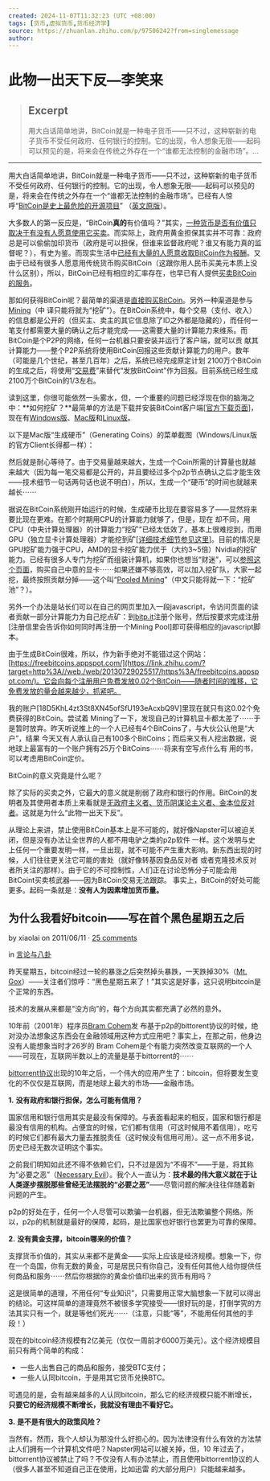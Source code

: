 ```yaml
---
created: 2024-11-07T11:32:23 (UTC +08:00)
tags: [货币,虚拟货币,货币经济学]
source: https://zhuanlan.zhihu.com/p/97506242?from=singlemessage
author: 
---
```


# 此物一出天下反—李笑来

> ## Excerpt
> 用大白话简单地讲，BitCoin就是一种电子货币——只不过，这种崭新的电子货币不受任何政府、任何银行的控制。它的出现，令人想象无限——起码可以预见的是，将来会在传统之外存在一个“谁都无法控制的金融市场”。…

---
用大白话简单地讲，BitCoin就是一种电子货币——只不过，这种崭新的电子货币不受任何政府、任何银行的控制。它的出现，令人想象无限——起码可以预见的是，将来会在传统之外存在一个“谁都无法控制的金融市场”。已经有人惊呼“[BitCoin是史上最危险的开源项目](https://link.zhihu.com/?target=http%3A//web./web/20130729025517/http%3A/www.google.com/search%3Fsourceid%3Dchrome%26ie%3DUTF-8%26q%3DBitCoin%25E6%2598%25AF%25E5%258F%25B2%25E4%25B8%258A%25E6%259C%2580%25E5%258D%25B1%25E9%2599%25A9%25E7%259A%2584%25E5%25BC%2580%25E6%25BA%2590%25E9%25A1%25B9%25E7%259B%25AE)” （[英文原版](https://link.zhihu.com/?target=http%3A//web./web/20130729025517/http%3A/launch.is/blog/l019-bitcoin-p2p-currency-the-most-dangerous-project-weve-ev.html)）。

大多数人的第一反应是，“BitCoin**真的**有价值吗？”其实，[一种货币是否有价值只取决于有没有人愿意使用它买卖](https://link.zhihu.com/?target=http%3A//web./web/20130729025517/https%3A/en.bitcoin.it/wiki/FAQ%23Where_does_the_value_of_Bitcoin_stem_from%3F_What_backs_up_Bitcoin%3F)。而实际上，政府用黄金担保其实并不可靠：政府总是可以偷偷加印货币（政府是可以担保，但谁来监督政府呢？谁又有能力真的监督呢？），有史为鉴。而现实生活中[已经有大量的人愿意收取BitCoin作为报酬](https://link.zhihu.com/?target=http%3A//web./web/20130729025517/https%3A/en.bitcoin.it/wiki/Trade)。又由于已经有很多人愿意用传统货币购买BitCoin（这跟你用人民币买美元本质上没什么区别），所以，BitCoin已经有相应的汇率存在，也早已有人提供[买卖BitCoin的服务](https://link.zhihu.com/?target=http%3A//web./web/20130729025517/https%3A/en.bitcoin.it/wiki/Selling_bitcoins)。

那如何获得BitCoin呢？最简单的渠道是[直接购买BitCoin](https://link.zhihu.com/?target=http%3A//web./web/20130729025517/https%3A/en.bitcoin.it/wiki/Buying_bitcoins)。另外一种渠道是参与[Mining](https://link.zhihu.com/?target=http%3A//web./web/20130729025517/https%3A/en.bitcoin.it/wiki/Category%3AMining)（中 译只能将就为“挖矿”）。在BitCoin系统中，每个交易（支付、收入）的信息都是公开的（但买主、卖主的其它信息除了ID之外都是隐藏的），而任何一 笔支付都需要大量的确认之后才能完成——这需要大量的计算能力来维系。而BitCoin是个P2P的网络，任何一台机器只要安装并运行了客户端，就可以贡 献其计算能力——整个P2P系统将使用BitCoin回报这些贡献计算能力的用户。数年（可能是几个世纪，甚至几百年）之后，系统已经完成原定计划 2100万个BitCoin的生成之后，将使用“[交易费](https://link.zhihu.com/?target=http%3A//web./web/20130729025517/https%3A/en.bitcoin.it/wiki/Transaction_fees)”来替代“发放BitCoint”作为回报。目前系统已经生成2100万个BitCoin的1/3左右。

读到这里，你很可能依然一头雾水，但，一个重要的问题已经浮现在你的脑海之中：**如何挖矿？**最简单的方法是下载并安装BitCoint客户端\[[官方下载页面](https://link.zhihu.com/?target=http%3A//web./web/20130729025517/https%3A/en.bitcoin.it/wiki/Main_Page)\]，现在有[Windows版](https://link.zhihu.com/?target=http%3A//web./web/20130729025517/https%3A/sourceforge.net/projects/bitcoin/files/Bitcoin/bitcoin-0.3.21/bitcoin-0.3.21-win32-setup.exe/download)、[Mac版](https://link.zhihu.com/?target=http%3A//web./web/20130729025517/https%3A/sourceforge.net/projects/bitcoin/files/Bitcoin/bitcoin-0.3.21/bitcoin-0.3.21-macosx.zip/download)和[Linux版](https://link.zhihu.com/?target=http%3A//web./web/20130729025517/https%3A/sourceforge.net/projects/bitcoin/files/Bitcoin/bitcoin-0.3.21/bitcoin-0.3.21-linux.tar.gz/download)。

以下是Mac版“生成硬币”（Generating Coins）的菜单截图（Windows/Linux版的官方Client长得都一样）：

然后就是耐心等待了。由于交易量越来越大，生成一个Coin所需的计算量也就越来越大（因为每一笔交易都是公开的，并且要经过多个p2p节点确认之后才能生效——技术细节一句话两句话也说不明白），所以，生成一个“硬币”的时间也就越来越长⋯⋯

据说在BitCoin系统刚开始运行的时候，生成硬币比现在要容易多了——显然将来要比现在更难。在那个时期用CPU的计算能力就够了，但是，现在 却不同，用CPU（中央计算处理器）的计算能力“挖矿”已经太低效了，基本上很难挖到，而用GPU（独立显卡计算处理器）才能挖到矿\[[详细技术细节参见这里](https://link.zhihu.com/?target=http%3A//web./web/20130729025517/https%3A/en.bitcoin.it/wiki/Why_a_GPU_mines_faster_than_a_CPU)\]。目前的情况是GPU挖矿能力强于CPU，AMD的显卡挖矿能力优于（大约3~5倍）Nvidia的挖矿能力。已经有很多人专门为挖矿而组装计算机，如果你也想当“财迷”，可以[参照这个页面](https://link.zhihu.com/?target=http%3A//web./web/20130729025517/https%3A/en.bitcoin.it/wiki/Mining_hardware_comparison)，购买自己中意的显卡⋯⋯如果还嫌不够高效，可以加入挖矿队，大家一起挖，最终按照贡献分掉——这个叫“[Pooled Mining](https://link.zhihu.com/?target=http%3A//web./web/20130729025517/https%3A/en.bitcoin.it/wiki/Pooled_mining)”（中文只能将就一下：“挖矿池”？）。

另外一个办法是站长们可以在自己的网页里加入一段javascript，令访问页面的读者贡献一部分计算能力为自己挖点矿：到[bitp.it](https://link.zhihu.com/?target=http%3A//web./web/20130729025517/http%3A/api.bitp.it/)注册个账号，然后按要求完成注册\[注册信里会告诉你如何同时再注册一个Mining Pool\]即可获得相应的javascript脚本。

由于生成BitCoin很难，所以，作为新手绝对不能错过这个网站：[https://freebitcoins.appspot.com/](https://link.zhihu.com/?target=http%3A//web./web/20130729025517/https%3A/freebitcoins.appspot.com/)。它会向每个注册用户免费发放0.02个BitCoin——随者时间的推移，它免费发放的量会越来越少，抓紧吧。

我的账户\[18D5KhL4zt3St8XN45ofSfU193eAcxbQ9V\]里现在就只有这0.02个免费获得的BitCoin。尝试着 Mining了一下，发现自己的计算机显卡都太差了⋯⋯于是暂时放弃。昨天听说推上的一个人已经有4个BitCoins了，与大伙公认他是“大户”，结果 今天又有人承认自己有100多个BitCoins；而后来又有人挖出数据，说地球上最富有的一个账户拥有25万个BitCoins⋯⋯将来有空写点什么有 用的书，可以考虑用BitCoin定价。

BitCoin的意义究竟是什么呢？

除了实际的买卖之外，它最大的意义就是削弱了政府和银行的作用。BitCoin的发明者及其使用者本质上来看就是[无政府主义者、货币阴谋论主义者、金本位反对者](https://link.zhihu.com/?target=http%3A//web./web/20130729025517/https%3A/en.bitcoin.it/wiki/Myths%23Bitcoin_community_are_anarchist/conspiracy_theorist/gold_standard_weenies)。这就是为什么“此物一出天下反”。

从理论上来讲，禁止使用BitCoin基本上是不可能的，就好像Napster可以被迫关闭，但是没有办法让全世界的人都不用电驴之类的p2p软件 一样。这个发明与史上任何一个重要发明一样，一旦出现，就不可能不产生重大影响。新东西出现的时候，人们往往更关注它可能的害处（就好像转基因食品反对者 或者克隆技术反对者所关注的那样）。由于它的不可控制性，人们正在讨论恐怖分子可能会用BitCoint买卖核武器——因为BitCoin交易无法跟踪。 事实上，BitCoin的好处可能更多。起码一条就是：**没有人为因素增加货币量。**

## 为什么我看好bitcoin——写在首个黑色星期五之后

by xiaolai on 2011/06/11 · [25 comments](https://link.zhihu.com/?target=http%3A//web./web/20130630214742/http%3A/wordpress.lixiaolai.com/archives/10629.html%23comments)

in [言论与八卦](https://link.zhihu.com/?target=http%3A//web./web/20130630214742/http%3A/wordpress.lixiaolai.com/archives/category/opinions)

昨天星期五，bitcoin经过一轮的暴涨之后突然掉头暴跌，一天跌掉30%（[Mt. Gox](https://link.zhihu.com/?target=http%3A//web./web/20130630214742/https%3A/mtgox.com/)）——关注者们惊呼：“黑色星期五来了！”其实这是好事，这只说明bitcoin是个正常的东西。

技术的发展从来都是“没方向”的，每个方向其实都充满了必然的意外。

10年前（2001年）程序员[Bram Cohem](https://link.zhihu.com/?target=http%3A//web./web/20130630214742/http%3A/en.wikipedia.org/wiki/Bram_Cohen)发 布基于p2p的bittorent协议的时候，绝对没办法想象这东西会在金融领域用这种方式应用吧？事实上，在那之前，他身边没有人能想象当时才26岁的 Bram Cohem是个有能力突然改变互联网的一个人——可现在，互联网半数以上的流量是基于bittorrent的⋯⋯

[bittorrent协议](https://link.zhihu.com/?target=http%3A//web./web/20130630214742/http%3A/en.wikipedia.org/wiki/BitTorrent_%28protocol%29)出现的10年之后，一个伟大的应用产生了：bitcoin，但将要发生变化的不仅仅是互联网，而是地球上最大的市场——金融市场。

**1.** **没有政府和银行担保，怎么可能有信用？**

国家信用和银行信用其实是最没有保障的。与表面看起来的相反，国家和银行都是最没有信用的机构。占便宜的时候，它们都有信用（可这时候用不着信用），吃亏的时候它们都有最大力量去推脱责任（这时候没有信用可用）。这一点不用多说，历史已经无数次证明这个事实。

之前我们明知如此还不得不依赖它们，只不过是因为“不得不”——于是，将其称为“必要之恶”（[Necessary Evil](https://link.zhihu.com/?target=http%3A//web./web/20130630214742/http%3A/en.wikipedia.org/wiki/Necessary_Evil)）。我个人一直认为：**技术最的伟大意义就在于让人类逐步摆脱那些曾经无法摆脱的“必要之恶”**——尽管问题的解决往往伴随着新问题的产生。

p2p的好处在于，任何一个人尽管可以欺骗一台机器，但无法欺骗整个网络。所以，p2p的机制就是最好的保障，起码，是比国家也好银行也罢更为可靠的保障。

**2.** **没有黄金支撑，bitcoin哪来的价值？**

支撑货币价值的，其实从来都不是黄金——实际上应该是经济规模。想象一下，你在一个岛国，你有无数的黄金，可是居民只有你自己，没有任何其他人给你提供任何商品和服务⋯⋯然后你根据你的黄金价值印出来的货币有用吗？

这是很简单的道理，不用任何“专业知识”，只需要用正常大脑想象一下就可以得出的结论。可这样简单的道理竟然不被很多学究接受——很好玩的是，打倒学究的方法其实只有一个，就是等他们死光⋯⋯（注意，只能“等”，不能用任何其他的手段！）

现在的bitcoin经济规模有2亿美元（仅仅一周前才6000万美元）。这个经济规模目前只有两个简单的构成：

-   一些人出售自己的商品和服务，接受BTC支付；
-   一些人认同bitcoin，于是用其它货币兑换BTC。

可遇见的是，会有越来越多的人认同bitcoin，那么它的经济规模只能不断增长，**只要它的经济规模不断增长，我就没有理由不看好它。**

**3.** **是不是有很大的政策风险？**

当然有。然而，我个人却认为那没什么好担心的。因为法律没有什么有效的方法禁止人们拥有一个计算机文件吧？Napster网站可以被关掉，但，10 年过去了，bittorrent协议被禁止了吗？不仅没有人有办法禁止，而且使用bittorrent协议的人（很多人甚至不知道自己正在使用，比如迅雷 的大部分用户）只能越来越多。
